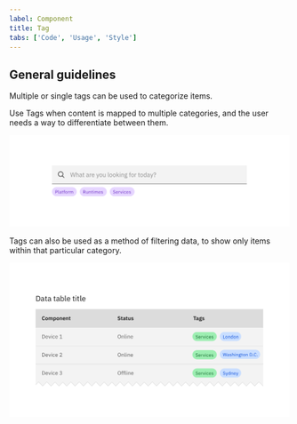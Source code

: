 ```yaml
---
label: Component
title: Tag
tabs: ['Code', 'Usage', 'Style']
---
```


## General guidelines

Multiple or single tags can be used to categorize items.

Use Tags when content is mapped to multiple categories, and the user needs a way to differentiate between them.

![Tags example](images/tag-usage-1.png)

Tags can also be used as a method of filtering data, to show only items within that particular category.

![Tags to filter](images/tag-usage-2.png)
